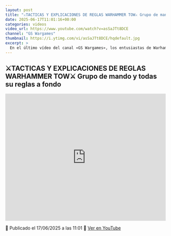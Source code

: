 ```yaml
---
layout: post
title: "⚔️TACTICAS Y EXPLICACIONES DE REGLAS WARHAMMER TOW⚔️ Grupo de mando y todas su reglas a fondo"
date: 2025-06-17T11:01:16+00:00
categories: videos
video_url: https://www.youtube.com/watch?v=asSaJTt8DCE
channel: "GS Wargames"
thumbnail: https://i.ytimg.com/vi/asSaJTt8DCE/hqdefault.jpg
excerpt: >
  En el último vídeo del canal «GS Wargames», los entusiastas de Warhammer tienen la oportunidad de profundizar en las tácticas y reglas del grupo de mando de Warhammer TOW. Este tutorial ofrece una explicación detallada de las reglas, proporcionando a los jugadores una comprensión más profunda de las estrategias necesarias para dominar el campo de batalla. Si buscas mejorar tus habilidades y conocimiento del juego, este análisis exhaustivo es un recurso imprescindible.
---
```


## ⚔️TACTICAS Y EXPLICACIONES DE REGLAS WARHAMMER TOW⚔️ Grupo de mando y todas su reglas a fondo

<iframe width="100%" height="400" src="https://www.youtube.com/embed/asSaJTt8DCE" frameborder="0" allowfullscreen></iframe>

📅 Publicado el 17/06/2025 a las 11:01
🔗 [Ver en YouTube](https://www.youtube.com/watch?v=asSaJTt8DCE)
